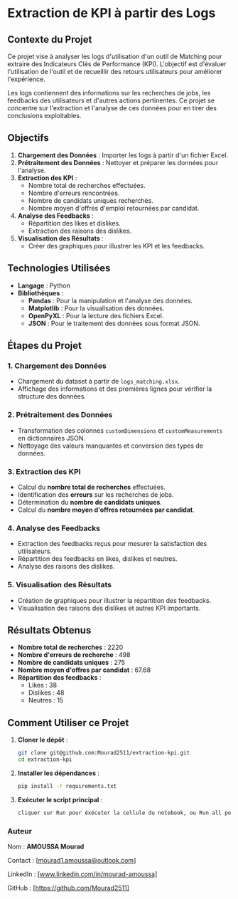 # Extraction de KPI à partir des Logs

## Contexte du Projet

Ce projet vise à analyser les logs d'utilisation d'un outil de Matching pour extraire des Indicateurs Clés de Performance (KPI). L'objectif est d'évaluer l'utilisation de l'outil et de recueillir des retours utilisateurs pour améliorer l'expérience.

Les logs contiennent des informations sur les recherches de jobs, les feedbacks des utilisateurs et d'autres actions pertinentes. Ce projet se concentre sur l'extraction et l'analyse de ces données pour en tirer des conclusions exploitables.

## Objectifs

1. **Chargement des Données** : Importer les logs à partir d'un fichier Excel.
2. **Prétraitement des Données** : Nettoyer et préparer les données pour l'analyse.
3. **Extraction des KPI** :
   - Nombre total de recherches effectuées.
   - Nombre d'erreurs rencontrées.
   - Nombre de candidats uniques recherchés.
   - Nombre moyen d'offres d'emploi retournées par candidat.
4. **Analyse des Feedbacks** :
   - Répartition des likes et dislikes.
   - Extraction des raisons des dislikes.
5. **Visualisation des Résultats** :
   - Créer des graphiques pour illustrer les KPI et les feedbacks.

## Technologies Utilisées

- **Langage** : Python
- **Bibliothèques** :
  - **Pandas** : Pour la manipulation et l'analyse des données.
  - **Matplotlib** : Pour la visualisation des données.
  - **OpenPyXL** : Pour la lecture des fichiers Excel.
  - **JSON** : Pour le traitement des données sous format JSON.

## Étapes du Projet

### 1. Chargement des Données
- Chargement du dataset à partir de `logs_matching.xlsx`.
- Affichage des informations et des premières lignes pour vérifier la structure des données.

### 2. Prétraitement des Données
- Transformation des colonnes `customDimensions` et `customMeasurements` en dictionnaires JSON.
- Nettoyage des valeurs manquantes et conversion des types de données.

### 3. Extraction des KPI
- Calcul du **nombre total de recherches** effectuées.
- Identification des **erreurs** sur les recherches de jobs.
- Détermination du **nombre de candidats uniques**.
- Calcul du **nombre moyen d'offres retournées par candidat**.

### 4. Analyse des Feedbacks
- Extraction des feedbacks reçus pour mesurer la satisfaction des utilisateurs.
- Répartition des feedbacks en likes, dislikes et neutres.
- Analyse des raisons des dislikes.

### 5. Visualisation des Résultats
- Création de graphiques pour illustrer la répartition des feedbacks.
- Visualisation des raisons des dislikes et autres KPI importants.

## Résultats Obtenus

- **Nombre total de recherches** : 2220
- **Nombre d'erreurs de recherche** : 498
- **Nombre de candidats uniques** : 275
- **Nombre moyen d'offres par candidat** : 67.68
- **Répartition des feedbacks** :
  - Likes : 38
  - Dislikes : 48
  - Neutres : 15

## Comment Utiliser ce Projet

1. **Cloner le dépôt** :
   ```bash
   git clone git@github.com:Mourad2511/extraction-kpi.git
   cd extraction-kpi

2. **Installer les dépendances** :
   ```bash
   pip install -r requirements.txt

3. **Exécuter le script principal** :
   ```bash
   cliquer sur Run pour éxécuter la cellule du notebook, ou Run all pour toutes les cellules


### Auteur
Nom : **AMOUSSA Mourad**

Contact : [mourad1.amoussa@outlook.com]

LinkedIn : [www.linkedin.com/in/mourad-amoussa]

GitHub : [https://github.com/Mourad2511]

